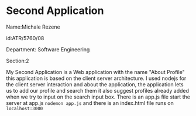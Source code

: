 # Second Application


Name:Michale Rezene 


id:ATR/5760/08


Department: Software Engineering  


Section:2


My Second Application is a Web application with the name "About Profile"
this application is based on the client server architecture.
I used nodejs for the client server interaction and about the application, 
the application lets us to add our profile and search them it also suggest profiles already added when we try to input on the search input box. 
There is an app.js file start the server at app.js `nodemon app.js` and there is an index.html file 
runs on `localhost:3000`
